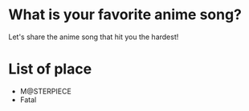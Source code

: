 # What is your favorite anime song?
Let's share the anime song that hit you the hardest! 

# List of place
- M@STERPIECE
- Fatal
